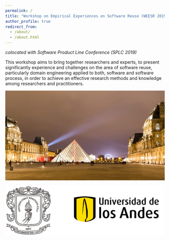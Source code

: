 ```yaml
---
permalink: /
title: "Workshop on Empirical Experiences on Software Reuse (WEESR 2019)"
author_profile: true
redirect_from: 
  - /about/
  - /about.html
---
```

 
*colocated with Software Product Line Conference (SPLC 2019)*

This workshop aims to bring together researchers and experts, to present significantly experience and challenges on the area of software reuse, particularly domain engineering applied to both, software and software process, in order to achieve an effective research methods and knowledge among researchers and practitioners.


![This year, WEESR will be at Paris](./images/weesr-2019-background.png "This year, WEESR will be at Paris")

![Organized by Universidad del Cauca and Universidad de los Andes](./images/weesr-2019-logos.png) 
